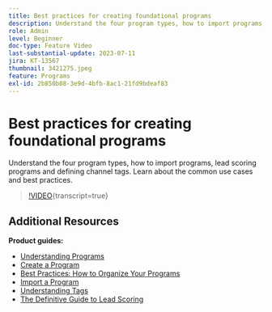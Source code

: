 ```yaml
---
title: Best practices for creating foundational programs
description: Understand the four program types, how to import programs, lead scoring programs and defining channel tags. Learn about the common use cases and best practices.
role: Admin
level: Beginner
doc-type: Feature Video
last-substantial-update: 2023-07-11
jira: KT-13567
thumbnail: 3421275.jpeg
feature: Programs
exl-id: 2b850b08-3e9d-4bfb-8ac1-21fd9bdeaf83
---
```

# Best practices for creating foundational programs

Understand the four program types, how to import programs, lead scoring programs and defining channel tags. Learn about the common use cases and best practices.

>[!VIDEO](https://video.tv.adobe.com/v/3421275/?learn=on){transcript=true}

## Additional Resources

**Product guides:**

* [Understanding Programs](https://experienceleague.adobe.com/docs/marketo/using/product-docs/core-marketo-concepts/programs/creating-programs/understanding-programs.html)
* [Create a Program](https://experienceleague.adobe.com/docs/marketo/using/product-docs/core-marketo-concepts/programs/creating-programs/create-a-program.html)
* [Best Practices: How to Organize Your Programs](https://experienceleague.adobe.com/docs/marketo/using/product-docs/core-marketo-concepts/programs/working-with-programs/best-practice-how-to-organize-your-programs.html)
* [Import a Program](https://experienceleague.adobe.com/docs/marketo/using/product-docs/core-marketo-concepts/programs/working-with-programs/import-a-program.html)
* [Understanding Tags](https://experienceleague.adobe.com/docs/marketo/using/product-docs/core-marketo-concepts/programs/working-with-programs/understanding-tags.html)
* [The Definitive Guide to Lead Scoring](https://business.adobe.com/resources/guides/lead-scoring.html)
